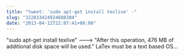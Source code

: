 ```yaml
---
title: "tweet: 'sudo apt-get install texlive' -"
slug: "322833424924688384"
date: "2013-04-12T22:07:41+00:00"
---
```

"sudo apt-get install texlive" ---&gt; "After this operation, 476 MB of additional disk space will be used." LaTex must be a text based OS...